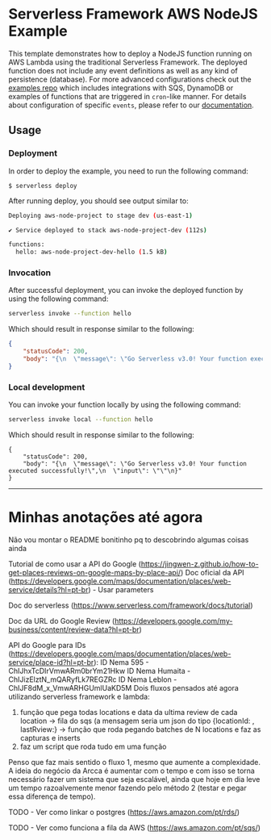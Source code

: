 <!--
title: 'AWS NodeJS Example'
description: 'This template demonstrates how to deploy a NodeJS function running on AWS Lambda using the traditional Serverless Framework.'
layout: Doc
framework: v3
platform: AWS
language: nodeJS
priority: 1
authorLink: 'https://github.com/serverless'
authorName: 'Serverless, inc.'
authorAvatar: 'https://avatars1.githubusercontent.com/u/13742415?s=200&v=4'
-->


# Serverless Framework AWS NodeJS Example

This template demonstrates how to deploy a NodeJS function running on AWS Lambda using the traditional Serverless Framework. The deployed function does not include any event definitions as well as any kind of persistence (database). For more advanced configurations check out the [examples repo](https://github.com/serverless/examples/) which includes integrations with SQS, DynamoDB or examples of functions that are triggered in `cron`-like manner. For details about configuration of specific `events`, please refer to our [documentation](https://www.serverless.com/framework/docs/providers/aws/events/).

## Usage

### Deployment

In order to deploy the example, you need to run the following command:

```
$ serverless deploy
```

After running deploy, you should see output similar to:

```bash
Deploying aws-node-project to stage dev (us-east-1)

✔ Service deployed to stack aws-node-project-dev (112s)

functions:
  hello: aws-node-project-dev-hello (1.5 kB)
```

### Invocation

After successful deployment, you can invoke the deployed function by using the following command:

```bash
serverless invoke --function hello
```

Which should result in response similar to the following:

```json
{
    "statusCode": 200,
    "body": "{\n  \"message\": \"Go Serverless v3.0! Your function executed successfully!\",\n  \"input\": {}\n}"
}
```

### Local development

You can invoke your function locally by using the following command:

```bash
serverless invoke local --function hello
```

Which should result in response similar to the following:

```
{
    "statusCode": 200,
    "body": "{\n  \"message\": \"Go Serverless v3.0! Your function executed successfully!\",\n  \"input\": \"\"\n}"
}
```
------------------------------------------------------------------------------------------------------------------------------------------------------------------------------------------------------------------------
# Minhas anotações até agora

Não vou montar o README bonitinho pq to descobrindo algumas coisas ainda

Tutorial de como usar a API do Google (https://jingwen-z.github.io/how-to-get-places-reviews-on-google-maps-by-place-api/)
Doc oficial da API (https://developers.google.com/maps/documentation/places/web-service/details?hl=pt-br) - Usar parameters

Doc do serverless (https://www.serverless.com/framework/docs/tutorial)

Doc da URL do Google Review (https://developers.google.com/my-business/content/review-data?hl=pt-br)

API do Google para IDs (https://developers.google.com/maps/documentation/places/web-service/place-id?hl=pt-br):
ID Nema 595 - ChIJhxTcDIrVmwARm0brYm21Hkw
ID Nema Humaita - ChIJizElztN_mQARyfLk7REGZRc
ID Nema Leblon - ChIJF8dM_x_VmwARHGUmlUaKD5M
Dois fluxos pensados até agora utilizando serverless framework e lambda:
1. função que pega todas locations e data da ultima review de cada location -> fila do sqs (a mensagem seria um json do tipo {locationId: <id>, lastRview:<datetime>} -> função que roda pegando batches de N locations e faz as capturas e inserts
2. faz um script que roda tudo em uma função

Penso que faz mais sentido o fluxo 1, mesmo que aumente a complexidade. A ideia do negócio da Arcca é aumentar com o tempo e com isso se torna necessário fazer um sistema que seja escalável, ainda que hoje em dia leve um tempo razoalvemente menor fazendo pelo método 2 (testar e pegar essa diferença de tempo).

TODO - Ver como linkar o postgres (https://aws.amazon.com/pt/rds/)

TODO - Ver como funciona a fila da AWS (https://aws.amazon.com/pt/sqs/)
